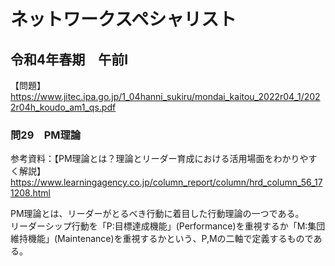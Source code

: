 # ネットワークスペシャリスト
## 令和4年春期　午前I  
【問題】
https://www.jitec.ipa.go.jp/1_04hanni_sukiru/mondai_kaitou_2022r04_1/2022r04h_koudo_am1_qs.pdf
### 問29　PM理論
参考資料：【PM理論とは？理論とリーダー育成における活用場面をわかりやすく解説】
https://www.learningagency.co.jp/column_report/column/hrd_column_56_171208.html

PM理論とは、リーダーがとるべき行動に着目した行動理論の一つである。  
リーダーシップ行動を「P:目標達成機能」(Performance)を重視するか「M:集団維持機能」(Maintenance)を重視するかという、P,Mの二軸で定義するものである。